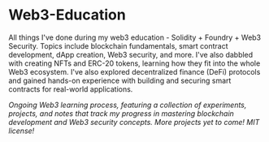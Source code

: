 # Web3-Education
All things I've done during my web3 education - Solidity + Foundry + Web3 Security. Topics include blockchain fundamentals, smart contract development, dApp creation, Web3 security, and more. I've also dabbled with creating NFTs and ERC-20 tokens, learning how they fit into the whole Web3 ecosystem. I've also explored decentralized finance (DeFi) protocols and gained hands-on experience with building and securing smart contracts for real-world applications.

<i>Ongoing Web3 learning process, featuring a collection of experiments, projects, and notes that track my progress in mastering blockchain development and Web3 security concepts. More projects yet to come! MIT license!</i>
